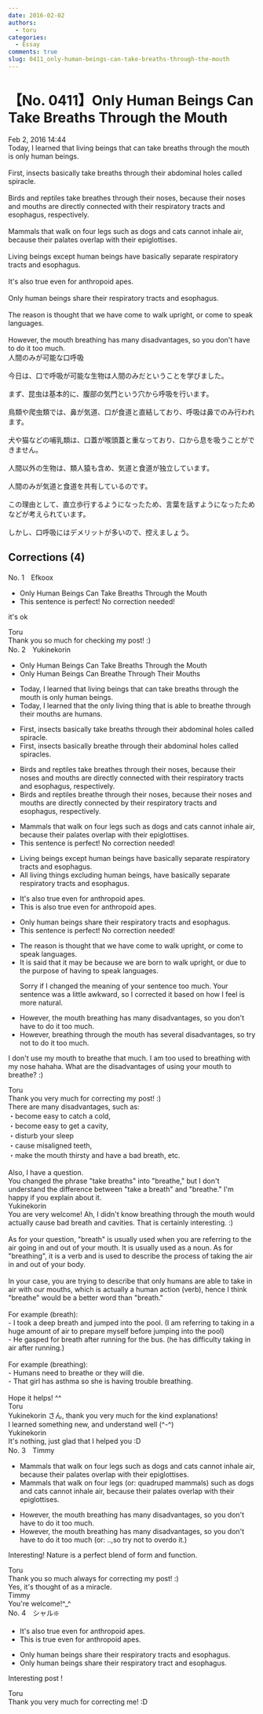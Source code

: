 ```yaml
---
date: 2016-02-02
authors:
  - toru
categories:
  - Essay
comments: true
slug: 0411_only-human-beings-can-take-breaths-through-the-mouth
---
```


# 【No. 0411】Only Human Beings Can Take Breaths Through the Mouth
<div class="date">Feb 2, 2016 14:44</div>
<div id="post"><div id="body_show_ori">
Today, I learned that living beings that can take breaths through the mouth is only human beings.<br/><br/>First, insects basically take breaths through their abdominal holes called spiracle.<br/><br/>Birds and reptiles take breathes through their noses, because their noses and mouths are directly connected with their respiratory tracts and esophagus, respectively.<br/><br/>Mammals that walk on four legs such as dogs and cats cannot inhale air, because their palates overlap with their epiglottises.<br/><br/>Living beings except human beings have basically separate respiratory tracts and esophagus.<br/><br/>It's also true even for anthropoid apes.<br/><br/>Only human beings share their respiratory tracts and esophagus.<br/><br/>The reason is thought that we have come to walk upright, or come to speak languages.<br/><br/>However, the mouth breathing has many disadvantages, so you don't have to do it too much.
</div></div>

<!-- more -->

<div id="post_ja"><div id="body_show_mo">
人間のみが可能な口呼吸<br/><br/>今日は、口で呼吸が可能な生物は人間のみだということを学びました。<br/><br/>まず、昆虫は基本的に、腹部の気門という穴から呼吸を行います。<br/><br/>鳥類や爬虫類では、鼻が気道、口が食道と直結しており、呼吸は鼻でのみ行われます。<br/><br/>犬や猫などの哺乳類は、口蓋が喉頭蓋と重なっており、口から息を吸うことができません。<br/><br/>人間以外の生物は、類人猿も含め、気道と食道が独立しています。<br/><br/>人間のみが気道と食道を共有しているのです。<br/><br/>この理由として、直立歩行するようになったため、言葉を話すようになったためなどが考えられています。<br/><br/>しかし、口呼吸にはデメリットが多いので、控えましょう。
</div></div>

## Corrections (4)
<div id="block"><div class="first_name"> No. 1　<span class="just_name">Efkoox</span></div><div id="block2">
<ul class="correction_field">
<li class="incorrect">Only Human Beings Can Take Breaths Through the Mouth</li>
<li class="corrected perfect">This sentence is perfect! No correction needed!</li>
</ul>
<p class="comment_small">
 it's ok
</p>

</div><div class="name"><span class="just_name">Toru</span><br>
 Thank you so much for checking my post! :)
</div>
</div>
<div id="block"><div class="first_name"> No. 2　<span class="just_name">Yukinekorin</span></div><div id="block2">
<ul class="correction_field">
<li class="incorrect">Only Human Beings Can Take Breaths Through the Mouth</li>
<li class="corrected correct">
Only Human Beings Can <span class="f_blue">Breathe</span> Through <span class="f_blue">Their </span>Mouth<span class="f_blue">s</span>
</li>
</ul>
<ul class="correction_field">
<li class="incorrect">Today, I learned that living beings that can take breaths through the mouth is only human beings.</li>
<li class="corrected correct">
Today, I learned that <span class="f_blue">the only </span>living <span class="f_blue">thing </span>that <span class="f_blue">is able to breathe through their mouths are</span> human<span class="f_blue">s</span>.
</li>
</ul>
<ul class="correction_field">
<li class="incorrect">First, insects basically take breaths through their abdominal holes called spiracle.</li>
<li class="corrected correct">
First, insects basically <span class="f_blue">breathe</span> through their abdominal holes called <span class="f_blue">spiracles</span>.
</li>
</ul>
<ul class="correction_field">
<li class="incorrect">Birds and reptiles take breathes through their noses, because their noses and mouths are directly connected with their respiratory tracts and esophagus, respectively.</li>
<li class="corrected correct">
Birds and reptiles <span class="f_blue">breathe</span> through their noses, because their noses and mouths are directly connected <span class="f_blue">by </span>their respiratory tracts and esophagus<span class="sline">, respectively</span>.
</li>
</ul>
<ul class="correction_field">
<li class="incorrect">Mammals that walk on four legs such as dogs and cats cannot inhale air, because their palates overlap with their epiglottises.</li>
<li class="corrected perfect">This sentence is perfect! No correction needed!</li>
</ul>
<ul class="correction_field">
<li class="incorrect">Living beings except human beings have basically separate respiratory tracts and esophagus.</li>
<li class="corrected correct">
<span class="f_blue">All l</span>iving <span class="f_blue">things excluding </span>human beings<span class="f_blue">,</span> have <span class="sline">basically </span>separate respiratory tracts and esophagus.
</li>
</ul>
<ul class="correction_field">
<li class="incorrect">It's also true even for anthropoid apes.</li>
<li class="corrected correct">
<span class="f_blue">This is</span> also true even for anthropoid apes.
</li>
</ul>
<ul class="correction_field">
<li class="incorrect">Only human beings share their respiratory tracts and esophagus.</li>
<li class="corrected perfect">This sentence is perfect! No correction needed!</li>
</ul>
<ul class="correction_field">
<li class="incorrect">The reason is thought that we have come to walk upright, or come to speak languages.</li>
<li class="corrected correct">
<span class="f_blue">It is said that it may be because we are born to walk upright</span>, or <span class="f_blue">due to the purpose of having </span>to speak languages.
<p class="correction_comment">Sorry if I changed the meaning of your sentence too much. Your sentence was a little awkward, so I corrected it based on how I feel is more natural.</p>
</li>
</ul>
<ul class="correction_field">
<li class="incorrect">However, the mouth breathing has many disadvantages, so you don't have to do it too much.</li>
<li class="corrected correct">
However, <span class="f_blue">breathing through the mouth</span> has <span class="f_blue">several </span>disadvantages, so <span class="f_blue">try not</span> to do it too much.
</li>
</ul>
<p class="comment_small">
 I don't use my mouth to breathe that much. I am too used to breathing with my nose hahaha. What are the disadvantages of using your mouth to breathe? :)
</p>

</div><div class="name"><span class="just_name">Toru</span><br>
Thank you very much for correcting my post! :)<br/>There are many disadvantages, such as:<br/>・become easy to catch a cold,<br/>・become easy to get a cavity,<br/>・disturb your sleep<br/>・cause misaligned teeth,<br/>・make the mouth thirsty and have a bad breath, etc.<br/><br/>Also, I have a question.<br/>You changed the phrase "take breaths" into "breathe," but I don't understand the difference between "take a breath" and "breathe." I'm happy if you explain about it.
</div>
<div class="name"><span class="just_name">Yukinekorin</span><br>
You are very welcome! Ah, I didn't know breathing through the mouth would actually cause bad breath and cavities. That is certainly interesting. :)<br/><br/>As for your question, "breath" is usually used when you are referring to the air going in and out of your mouth. It is usually used as a noun. As for "breathing", it is a verb and is used to describe the process of taking the air in and out of your body.<br/><br/>In your case, you are trying to describe that only humans are able to take in air with our mouths, which is actually a human action (verb), hence I think "breathe" would be a better word than "breath."<br/><br/>For example (breath):<br/>- I took a deep breath and jumped into the pool. (I am referring to taking in a huge amount of air to prepare myself before jumping into the pool)<br/>- He gasped for breath after running for the bus. (he has difficulty taking in air after running.)<br/><br/>For example (breathing):<br/>- Humans need to breathe or they will die.<br/>- That girl has asthma so she is having trouble breathing. <br/><br/>Hope it helps! ^^
</div>
<div class="name"><span class="just_name">Toru</span><br>
Yukinekorin さん, thank you very much for the kind explanations! <br/>I learned something new, and understand well (^-^)
</div>
<div class="name"><span class="just_name">Yukinekorin</span><br>
It's nothing, just glad that I helped you :D
</div>
</div>
<div id="block"><div class="first_name"> No. 3　<span class="just_name">Timmy</span></div><div id="block2">
<ul class="correction_field">
<li class="incorrect">Mammals that walk on four legs such as dogs and cats cannot inhale air, because their palates overlap with their epiglottises.</li>
<li class="corrected correct">
Mammals that walk on four legs (or: <span class="f_blue">quadruped mammals</span>) such as dogs and cats cannot inhale air, because their palates overlap with their epiglottises.
</li>
</ul>
<ul class="correction_field">
<li class="incorrect">However, the mouth breathing has many disadvantages, so you don't have to do it too much.</li>
<li class="corrected correct">
However, the mouth breathing has many disadvantages, so you don't have to do it too much (or: <span class="f_blue">..,so try not to overdo it.</span>)
</li>
</ul>
<p class="comment_small">
 Interesting! Nature is a perfect blend of form and function.
</p>

</div><div class="name"><span class="just_name">Toru</span><br>
Thank you so much always for correcting my post! :)<br/>Yes, it's thought of as a miracle.
</div>
<div class="name"><span class="just_name">Timmy</span><br>
You're welcome!^_^
</div>
</div>
<div id="block"><div class="first_name"> No. 4　<span class="just_name">シャル❇️</span></div><div id="block2">
<ul class="correction_field">
<li class="incorrect">It's also true even for anthropoid apes.</li>
<li class="corrected correct">
This is true even for anthropoid apes.
</li>
</ul>
<ul class="correction_field">
<li class="incorrect">Only human beings share their respiratory tracts and esophagus.</li>
<li class="corrected correct">
Only human beings share their respiratory tract and esophagus.
</li>
</ul>
<p class="comment_small">
 Interesting post !
</p>

</div><div class="name"><span class="just_name">Toru</span><br>
Thank you very much for correcting me! :D
</div>
</div>
